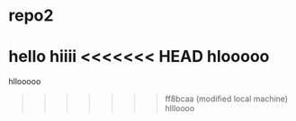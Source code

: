 # repo2
hello
hiiii
<<<<<<< HEAD
hlooooo
=======
hllooooo
>>>>>>> ff8bcaa (modified local machine)
hllloooo